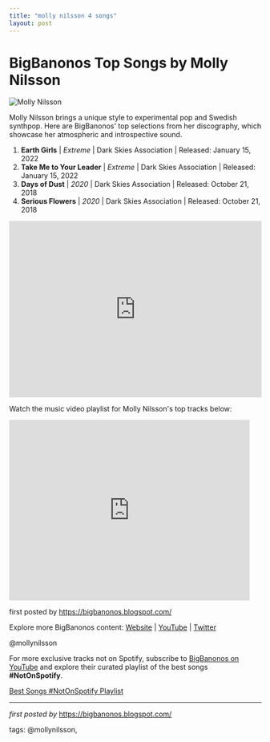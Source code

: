 ```yaml
---
title: "molly nilsson 4 songs"
layout: post
---
```

<h1>BigBanonos Top Songs by Molly Nilsson</h1>
<img src="https://static01.nyt.com/images/2024/07/29/multimedia/24molly-nilsson-03-jwmv/24molly-nilsson-03-jwmv-articleLarge.jpg?quality=75&auto=webp&disable=upscale" alt="Molly Nilsson"> <p>Molly Nilsson brings a unique style to experimental pop and Swedish synthpop. Here are BigBanonos' top selections from her discography, which showcase her atmospheric and introspective sound.</p> <ol> <li><strong>Earth Girls</strong> | <em>Extreme</em> | Dark Skies Association | Released: January 15, 2022</li> <li><strong>Take Me to Your Leader</strong> | <em>Extreme</em> | Dark Skies Association | Released: January 15, 2022</li> <li><strong>Days of Dust</strong> | <em>2020</em> | Dark Skies Association | Released: October 21, 2018</li> <li><strong>Serious Flowers</strong> | <em>2020</em> | Dark Skies Association | Released: October 21, 2018</li>
</ol> <div> <iframe src="https://open.spotify.com/embed/playlist/4s5PYURM4EnXzpUW4VzzAD?utm_source=generator" width="100%" height="352" frameborder="0" allow="autoplay; clipboard-write; encrypted-media; fullscreen; picture-in-picture" loading="lazy"></iframe>
</div> <p>Watch the music video playlist for Molly Nilsson's top tracks below:</p>
<div> <iframe frameborder="0" height="360" src="https://youtube.com/embed/CFxIehRCYfw?list=PLtuNtuTatqI2Zt_vJvYG1dLEhEUBvJ3B1" width="480"></iframe>
</div> <p>first posted by <a href="https://bigbanonos.blogspot.com/">https://bigbanonos.blogspot.com/</a></p> <div> <p>Explore more BigBanonos content: <a href="https://bigbanonos.blogspot.com/">Website</a> | <a href="https://www.youtube.com/@BigBanonos">YouTube</a> | <a href="https://x.com/bigbanonos">Twitter</a></p>
</div> <!-- Tags -->
<p>@mollynilsson</p>


<!--Subscribe and Playlist Links-->
<div>
    <p>For more exclusive tracks not on Spotify, subscribe to <a href="https://www.youtube.com/@BigBanonos" target="_blank">BigBanonos on YouTube</a> and explore their curated playlist of the best songs <strong>#NotOnSpotify</strong>.</p>
    <p><a href="https://www.youtube.com/playlist?list=PLtuNtuTatqI0kFahUCbtbfenC_ET5O_tr" target="_blank">Best Songs #NotOnSpotify Playlist<br /></a></p></div>

<hr />

<p><em>first posted by</em> <a href="https://bigbanonos.blogspot.com/" rel="noopener" target="_new">https://bigbanonos.blogspot.com/</a></p>

<p>tags: @mollynilsson,</p>
